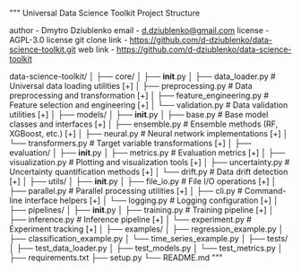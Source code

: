 """
Universal Data Science Toolkit Project Structure

author - Dmytro Dziublenko
email - d.dziublenko@gmail.com
license - AGPL-3.0 license
git clone link - https://github.com/d-dziublenko/data-science-toolkit.git
web link - https://github.com/d-dziublenko/data-science-toolkit

data-science-toolkit/
│
├── core/
│   ├── __init__.py
│   ├── data_loader.py          # Universal data loading utilities [+]
│   ├── preprocessing.py        # Data preprocessing and transformation [+]
│   ├── feature_engineering.py  # Feature selection and engineering  [+]
│   └── validation.py          # Data validation utilities [+]
│
├── models/
│   ├── __init__.py
│   ├── base.py               # Base model classes and interfaces [+]
│   ├── ensemble.py           # Ensemble methods (RF, XGBoost, etc.) [+]
│   ├── neural.py             # Neural network implementations [+]
│   └── transformers.py       # Target variable transformations [+]
│
├── evaluation/
│   ├── __init__.py
│   ├── metrics.py            # Evaluation metrics [+]
│   ├── visualization.py      # Plotting and visualization tools [+]
│   ├── uncertainty.py        # Uncertainty quantification methods [+]
│   └── drift.py             # Data drift detection [+]
│
├── utils/
│   ├── __init__.py
│   ├── file_io.py           # File I/O operations [+]
│   ├── parallel.py          # Parallel processing utilities [+]
│   ├── cli.py               # Command-line interface helpers [+]
│   └── logging.py           # Logging configuration [+]
│
├── pipelines/
│   ├── __init__.py
│   ├── training.py          # Training pipeline [+]
│   ├── inference.py         # Inference pipeline [+]
│   └── experiment.py        # Experiment tracking [+]
│
├── examples/
│   ├── regression_example.py
│   ├── classification_example.py
│   └── time_series_example.py
│
├── tests/
│   ├── test_data_loader.py
│   ├── test_models.py
│   └── test_metrics.py
│
├── requirements.txt
├── setup.py
└── README.md
"""